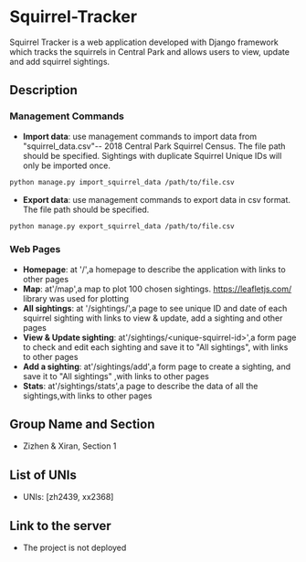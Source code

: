 # Squirrel-Tracker
Squirrel Tracker is a web application developed with Django framework which tracks the squirrels in Central Park and allows users to view, update and add squirrel sightings. 

## Description

### Management Commands
  - **Import data**: use management commands to import data from "squirrel_data.csv"-- 2018 Central Park Squirrel Census. The file path should be specified. Sightings with duplicate Squirrel Unique IDs will only be imported once.
```sh
python manage.py import_squirrel_data /path/to/file.csv
```

  - **Export data**: use management commands to export data in csv format. The file path should be specified.
```sh
python manage.py export_squirrel_data /path/to/file.csv
```
### Web Pages
  - **Homepage**: at '/',a homepage to describe the application with links to other pages
  - **Map**: at'/map',a map to plot 100 chosen sightings. https://leafletjs.com/ library was used for plotting
  - **All sightings**: at '/sightings/',a page to see unique ID and date of each squirrel sighting with links to view & update, add a sighting and other pages
  - **View & Update sighting**: at'/sightings/\<unique-squirrel-id\>',a form page to check and edit each sighting and save it to "All sightings", with links to other pages
  - **Add a sighting**: at'/sightings/add',a form page to create a sighting, and save it to "All sightings" ,with links to other pages
  - **Stats**: at'/sightings/stats',a page to describe the data of all the sightings,with links to other pages
  
## Group Name and Section
- Zizhen & Xiran, Section 1

## List of UNIs
- UNIs: [zh2439, xx2368]

## Link to the server
-	The project is not deployed

